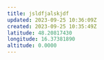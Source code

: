 ```yaml
---
title: jsldfjalskjdf
updated: 2023-09-25 10:36:09Z
created: 2023-09-25 10:35:49Z
latitude: 48.20817430
longitude: 16.37381890
altitude: 0.0000
---
```


